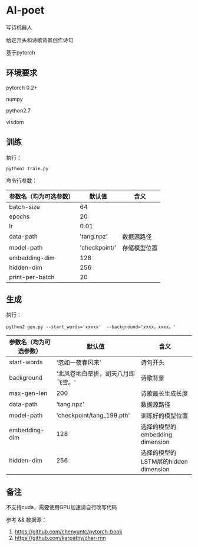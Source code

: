 # AI-poet
写诗机器人

给定开头和诗歌背景创作诗句

基于pytorch

## 环境要求

pytorch 0.2+

numpy

python2.7

visdom

## 训练

执行：

`python2 train.py`

命令行参数：

| 参数名（均为可选参数）     | 默认值           | 含义     |
| --------------- | ------------- | ------ |
| batch-size      | 64            |        |
| epochs          | 20            |        |
| lr              | 0.01          |        |
| data-path       | 'tang.npz'    | 数据源路径  |
| model-path      | 'checkpoint/' | 存储模型位置 |
| embedding-dim   | 128           |        |
| hidden-dim      | 256           |        |
| print-per-batch | 20            |        |

## 生成

执行：

`python2 gen.py --start_words='xxxxx'  --background='xxxx，xxxx。'` 

| 参数名（均为可选参数）   | 默认值                       | 含义                           |
| ------------- | ------------------------- | ---------------------------- |
| start-words   | '忽如一夜春风来'                 | 诗句开头                         |
| background    | '北风卷地白草折，胡天八月即飞雪。'        | 诗歌背景                         |
| max-gen-len   | 200                       | 诗歌最长生成长度                     |
| data-path     | 'tang.npz'                | 数据源路径                        |
| model-path    | 'checkpoint/tang_199.pth' | 训练好的模型位置                     |
| embedding-dim | 128                       | 选择的模型的embedding dimension    |
| hidden-dim    | 256                       | 选择的模型的LSTM层的hidden dimension |

## 备注

不支持cuda，需要使用GPU加速请自行改写代码

参考 && 数据源：

1. https://github.com/chenyuntc/pytorch-book
2. https://github.com/karpathy/char-rnn